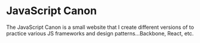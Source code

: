 JavaScript Canon
================

The JavaScript Canon is a small website that I create different versions of to practice various JS frameworks and design patterns...Backbone, React, etc.